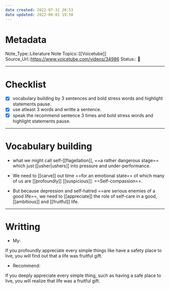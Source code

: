 ```yaml
---
date created: 2022-07-31 20:53
date updated: 2022-08-01 19:58
---
```


# Metadata

Note_Type::Literature Note
Topics::[[Voicetube]]
Source_Url::<https://www.voicetube.com/videos/34986>
Status:: 👶

---

# Checklist

- [x] vocabulary building by 3 sentences and bold stress words and highlight statements pause.
- [x] use atleast 3 words and writte a sentence.
- [x] speak the recommend sentence 3 times and bold stress words and highlight statements pause.

---

# Vocabulary building

- what we might call self-[[flagellation]], ==a rather dangerous stage== which just [[usher|ushers]] into pressure and under-performance.

- We need to [[carve]] out time ==for an emotional state== of which many of us are [[profoundly]] [[suspicious]]: ==Self-compassion==.

- But because depression and self-hatred ==are serious enemies of a good life==, we need to [[appreciate]] the role of self-care in a good, [[ambitious]] and [[fruitful]] life.

---

# Writting

- My:

If you profoundly appreciate every simple things like have a safety place to live, you will find out that a life was fruitful gift.

- Recommend:

If you deeply appreciate every simple thing, such as having a safe place to live, you will realize that life was a fruitful gift.
